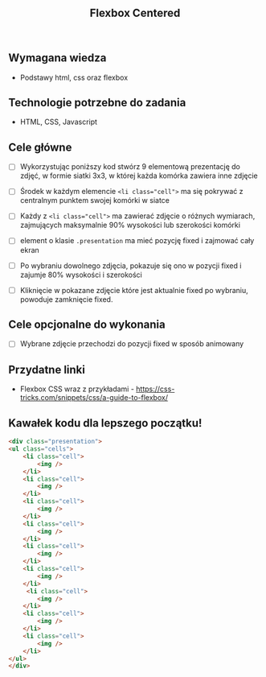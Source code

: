<h2 align="center">Flexbox Centered</h2>

<br>

## Wymagana wiedza

- Podstawy html, css oraz flexbox

## Technologie potrzebne do zadania

- HTML, CSS, Javascript

## Cele główne

* [ ] Wykorzystując poniższy kod stwórz 9 elementową prezentację do zdjęć, w formie siatki 3x3, w której każda komórka zawiera inne zdjęcie
* [ ] Środek w każdym elemencie `<li class="cell">` ma się pokrywać z centralnym punktem swojej komórki w siatce
* [ ] Każdy z `<li class="cell">` ma zawierać zdjęcie o różnych wymiarach, zajmujących maksymalnie 90% wysokości lub szerokości komórki
* [ ] element o klasie `.presentation` ma mieć pozycję fixed i zajmować cały ekran
* [ ] Po wybraniu dowolnego zdjęcia, pokazuje się ono w pozycji fixed i zajumje 80% wysokości i szerokości
* [ ] Kliknięcie w pokazane zdjęcie które jest aktualnie fixed po wybraniu, powoduje zamknięcie fixed.


## Cele opcjonalne do wykonania

* [ ] Wybrane zdjęcie przechodzi do pozycji fixed w sposób animowany

## Przydatne linki

- Flexbox CSS wraz z przykładami - https://css-tricks.com/snippets/css/a-guide-to-flexbox/

## Kawałek kodu dla lepszego początku!

```html
<div class="presentation">
<ul class="cells">
    <li class="cell">
        <img />
    </li>
    <li class="cell">
        <img />
    </li>
    <li class="cell">
        <img />
    </li>
    <li class="cell">
        <img />
    </li>
    <li class="cell">
        <img />
    </li>
    <li class="cell"> 
        <img />
    </li>
     <li class="cell">
        <img />
    </li>
    <li class="cell">
        <img />
    </li>
    <li class="cell">
        <img />
    </li>
</ul>
</div>
```
